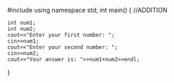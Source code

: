#include<iostream>
using namespace std;
int main()
{
//ADDITION

	int num1;
	int num2;
	cout<<"Enter your first number: ";
	cin>>num1;
	cout<<"Enter your second number: ";
	cin>>num2;
	cout>>"Your answer is: ">>num1+num2>>endl;

}